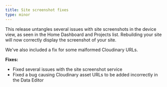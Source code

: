 ```yaml
---
title: Site screenshot fixes
type: minor
---
```

This release untangles several issues with site screenshots in the device view, as seen in the Home Dashboard and Projects list. Rebuilding your site will now correctly display the screenshot of your site.

We've also included a fix for some malformed Cloudinary URLs.

**Fixes:**

* Fixed several issues with the site screenshot service
* Fixed a bug causing Cloudinary asset URLs to be added incorrectly in the Data Editor